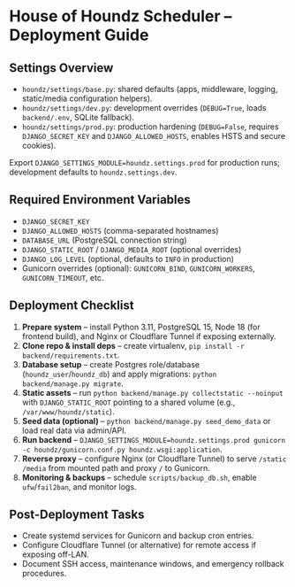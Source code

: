# House of Houndz Scheduler – Deployment Guide

## Settings Overview
- `houndz/settings/base.py`: shared defaults (apps, middleware, logging, static/media configuration helpers).
- `houndz/settings/dev.py`: development overrides (`DEBUG=True`, loads `backend/.env`, SQLite fallback).
- `houndz/settings/prod.py`: production hardening (`DEBUG=False`, requires `DJANGO_SECRET_KEY` and `DJANGO_ALLOWED_HOSTS`, enables HSTS and secure cookies).

Export `DJANGO_SETTINGS_MODULE=houndz.settings.prod` for production runs; development defaults to `houndz.settings.dev`.

## Required Environment Variables
- `DJANGO_SECRET_KEY`
- `DJANGO_ALLOWED_HOSTS` (comma-separated hostnames)
- `DATABASE_URL` (PostgreSQL connection string)
- `DJANGO_STATIC_ROOT` / `DJANGO_MEDIA_ROOT` (optional overrides)
- `DJANGO_LOG_LEVEL` (optional, defaults to `INFO` in production)
- Gunicorn overrides (optional): `GUNICORN_BIND`, `GUNICORN_WORKERS`, `GUNICORN_TIMEOUT`, etc.

## Deployment Checklist
1. **Prepare system** – install Python 3.11, PostgreSQL 15, Node 18 (for frontend build), and Nginx or Cloudflare Tunnel if exposing externally.
2. **Clone repo & install deps** – create virtualenv, `pip install -r backend/requirements.txt`.
3. **Database setup** – create Postgres role/database (`houndz_user`/`houndz_db`) and apply migrations: `python backend/manage.py migrate`.
4. **Static assets** – run `python backend/manage.py collectstatic --noinput` with `DJANGO_STATIC_ROOT` pointing to a shared volume (e.g., `/var/www/houndz/static`).
5. **Seed data (optional)** – `python backend/manage.py seed_demo_data` or load real data via admin/API.
6. **Run backend** – `DJANGO_SETTINGS_MODULE=houndz.settings.prod gunicorn -c houndz/gunicorn.conf.py houndz.wsgi:application`.
7. **Reverse proxy** – configure Nginx (or Cloudflare Tunnel) to serve `/static` `/media` from mounted path and proxy `/` to Gunicorn.
8. **Monitoring & backups** – schedule `scripts/backup_db.sh`, enable `ufw`/`fail2ban`, and monitor logs.

## Post-Deployment Tasks
- Create systemd services for Gunicorn and backup cron entries.
- Configure Cloudflare Tunnel (or alternative) for remote access if exposing off-LAN.
- Document SSH access, maintenance windows, and emergency rollback procedures.
